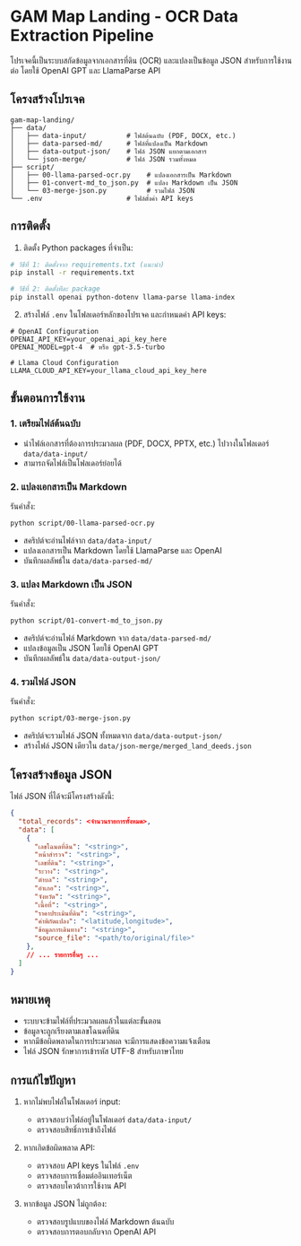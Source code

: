 # GAM Map Landing - OCR Data Extraction Pipeline

โปรเจคนี้เป็นระบบสกัดข้อมูลจากเอกสารที่ดิน (OCR) และแปลงเป็นข้อมูล JSON สำหรับการใช้งานต่อ โดยใช้ OpenAI GPT และ LlamaParse API

## โครงสร้างโปรเจค

```
gam-map-landing/
├── data/
│   ├── data-input/          # ไฟล์ต้นฉบับ (PDF, DOCX, etc.)
│   ├── data-parsed-md/      # ไฟล์ที่แปลงเป็น Markdown
│   ├── data-output-json/    # ไฟล์ JSON แยกตามเอกสาร
│   └── json-merge/          # ไฟล์ JSON รวมทั้งหมด
├── script/
│   ├── 00-llama-parsed-ocr.py    # แปลงเอกสารเป็น Markdown
│   ├── 01-convert-md_to_json.py  # แปลง Markdown เป็น JSON
│   └── 03-merge-json.py          # รวมไฟล์ JSON
└── .env                     # ไฟล์ตั้งค่า API keys
```

## การติดตั้ง

1. ติดตั้ง Python packages ที่จำเป็น:
```bash
# วิธีที่ 1: ติดตั้งจาก requirements.txt (แนะนำ)
pip install -r requirements.txt

# วิธีที่ 2: ติดตั้งทีละ package
pip install openai python-dotenv llama-parse llama-index
```

2. สร้างไฟล์ `.env` ในโฟลเดอร์หลักของโปรเจค และกำหนดค่า API keys:
```env
# OpenAI Configuration
OPENAI_API_KEY=your_openai_api_key_here
OPENAI_MODEL=gpt-4  # หรือ gpt-3.5-turbo

# Llama Cloud Configuration
LLAMA_CLOUD_API_KEY=your_llama_cloud_api_key_here
```

## ขั้นตอนการใช้งาน

### 1. เตรียมไฟล์ต้นฉบับ
- นำไฟล์เอกสารที่ต้องการประมวลผล (PDF, DOCX, PPTX, etc.) ไปวางในโฟลเดอร์ `data/data-input/`
- สามารถจัดไฟล์เป็นโฟลเดอร์ย่อยได้

### 2. แปลงเอกสารเป็น Markdown
รันคำสั่ง:
```bash
python script/00-llama-parsed-ocr.py
```
- สคริปต์จะอ่านไฟล์จาก `data/data-input/`
- แปลงเอกสารเป็น Markdown โดยใช้ LlamaParse และ OpenAI
- บันทึกผลลัพธ์ใน `data/data-parsed-md/`

### 3. แปลง Markdown เป็น JSON
รันคำสั่ง:
```bash
python script/01-convert-md_to_json.py
```
- สคริปต์จะอ่านไฟล์ Markdown จาก `data/data-parsed-md/`
- แปลงข้อมูลเป็น JSON โดยใช้ OpenAI GPT
- บันทึกผลลัพธ์ใน `data/data-output-json/`

### 4. รวมไฟล์ JSON
รันคำสั่ง:
```bash
python script/03-merge-json.py
```
- สคริปต์จะรวมไฟล์ JSON ทั้งหมดจาก `data/data-output-json/`
- สร้างไฟล์ JSON เดียวใน `data/json-merge/merged_land_deeds.json`

## โครงสร้างข้อมูล JSON

ไฟล์ JSON ที่ได้จะมีโครงสร้างดังนี้:
```json
{
  "total_records": <จำนวนรายการทั้งหมด>,
  "data": [
    {
      "เลขโฉนดที่ดิน": "<string>",
      "หน้าสำรวจ": "<string>",
      "เลขที่ดิน": "<string>",
      "ระวาง": "<string>",
      "ตำบล": "<string>",
      "อำเภอ": "<string>",
      "จังหวัด": "<string>",
      "เนื้อที่": "<string>",
      "ราคาประเมินที่ดิน": "<string>",
      "ค่าพิกัดแปลง": "<latitude,longitude>",
      "ข้อมูลการเดินทาง": "<string>",
      "source_file": "<path/to/original/file>"
    },
    // ... รายการอื่นๆ ...
  ]
}
```

## หมายเหตุ

- ระบบจะข้ามไฟล์ที่ประมวลผลแล้วในแต่ละขั้นตอน
- ข้อมูลจะถูกเรียงตามเลขโฉนดที่ดิน
- หากมีข้อผิดพลาดในการประมวลผล จะมีการแสดงข้อความแจ้งเตือน
- ไฟล์ JSON รักษาการเข้ารหัส UTF-8 สำหรับภาษาไทย

## การแก้ไขปัญหา

1. หากไม่พบไฟล์ในโฟลเดอร์ input:
   - ตรวจสอบว่าไฟล์อยู่ในโฟลเดอร์ `data/data-input/`
   - ตรวจสอบสิทธิ์การเข้าถึงไฟล์

2. หากเกิดข้อผิดพลาด API:
   - ตรวจสอบ API keys ในไฟล์ `.env`
   - ตรวจสอบการเชื่อมต่ออินเทอร์เน็ต
   - ตรวจสอบโควต้าการใช้งาน API

3. หากข้อมูล JSON ไม่ถูกต้อง:
   - ตรวจสอบรูปแบบของไฟล์ Markdown ต้นฉบับ
   - ตรวจสอบการตอบกลับจาก OpenAI API 